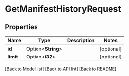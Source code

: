 # GetManifestHistoryRequest

## Properties

Name | Type | Description | Notes
------------ | ------------- | ------------- | -------------
**id** | Option<**String**> |  | [optional]
**limit** | Option<**i32**> |  | [optional]

[[Back to Model list]](../README.md#documentation-for-models) [[Back to API list]](../README.md#documentation-for-api-endpoints) [[Back to README]](../README.md)


